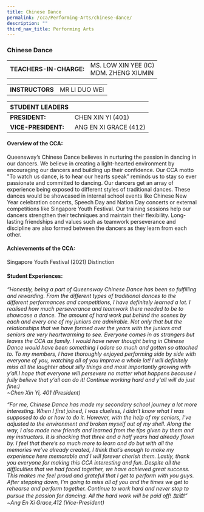 ```yaml
---
title: Chinese Dance
permalink: /cca/Performing-Arts/chinese-dance/
description: ""
third_nav_title: Performing Arts
---
```

### Chinese Dance

|  	|  	|
|---	|---	|
| **TEACHERS-IN-CHARGE:** 	| MS. LOW XIN YEE (IC) <br> MDM. ZHENG XIUMIN 	|

|  	|  	|
|---	|---	|
| **INSTRUCTORS** 	| MR LI DUO WEI |

| STUDENT LEADERS 	|  	|
|---	|---	|
| **PRESIDENT:** 	| CHEN XIN YI (401)	|
| **VICE-PRESIDENT:** 	| ANG EN XI GRACE (412)	|


#### Overview of the CCA:

Queensway’s Chinese Dance believes in nurturing the passion in dancing in our dancers. We believe in creating a light-hearted environment by encouraging our dancers and building up their confidence. Our CCA motto "To watch us dance, is to hear our hearts speak” reminds us to stay so ever passionate and committed to dancing. Our dancers get an array of experience being exposed to different styles of traditional dances. These dances would be showcased in internal school events like Chinese New Year celebration concerts, Speech Day and Nation Day concerts or external competitions like Singapore Youth Festival. Our training sessions help our dancers strengthen their techniques and maintain their flexibility. Long-lasting friendships and values such as teamwork perseverance and discipline are also formed between the dancers as they learn from each other. 


#### Achievements of the CCA:

Singapore Youth Festival (2021) Distinction

  

#### Student Experiences:

*“Honestly, being a part of Queensway Chinese Dance has been so fulfilling and rewarding. From the different types of traditional dances to the different performances and competitions, I have definitely learned a lot. I realised how much perseverance and teamwork there needed to be to showcase a dance. The amount of hard work put behind the scenes by each and every one of my juniors are admirable. Not only that but the relationships that we have formed over the years with the juniors and seniors are very heartwarming to see. Everyone comes in as strangers but leaves the CCA as family. I would have never thought being in Chinese Dance would have been something I adore so much and gotten so attached to. To my members, I have thoroughly enjoyed performing side by side with everyone of you, watching all of you improve a whole lot! I will definitely miss all the laughter about silly things and most importantly growing with y’all.I hope that everyone will persevere no matter what happens because I fully believe that y’all can do it! Continue working hard and y'all will do just fine:)<br>
~Chen Xin Yi, 401 (President)* 

*“For me, Chinese Dance has made my secondary school journey a lot more interesting. When I first joined, I was clueless, I didn’t know what I was supposed to do or how to do it. However, with the help of my seniors, I’ve adjusted to the environment and broken myself out of my shell. Along the way, I also made new friends and learned from the tips given by them and my instructors. It is shocking that three and a half years had already flown by. I feel that there’s so much more to learn and do but with all the memories we’ve already created, I think that’s enough to make my experience here memorable and I will forever cherish them. Lastly, thank you everyone for making this CCA interesting and fun. Despite all the difficulties that we had faced together, we have achieved great success. This makes me feel proud and grateful that I get to perform with you guys. After stepping down, I’m going to miss all of you and the times we get to rehearse and perform together. Continue to work hard and never stop to pursue the passion for dancing. All the hard work will be paid off! 加油!”<br>
~Ang En Xi Grace,412 (Vice-President)*